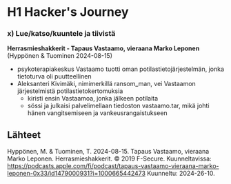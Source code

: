 # H1 Hacker's Journey

### x) Lue/katso/kuuntele ja tiivistä

**Herrasmieshakkerit - Tapaus Vastaamo, vieraana Marko Leponen** (Hyppönen & Tuominen 2024-08-15)

- psykoterapiakeskus Vastaamo tuotti oman potilastietojärjestelmän, jonka tietoturva oli puutteellinen
- Aleksanteri Kivimäki, nimimerkillä ransom_man, vei Vastaamon järjestelmistä potilastietokertomuksia
  - kiristi ensin Vastaamoa, jonka jälkeen potilaita
  - sössi ja julkaisi palvelimellaan tiedoston vastaamo.tar, mikä johti hänen vangitsemiseen ja vankeusrangaistukseen


## Lähteet

Hyppönen, M. & Tuominen, T. 2024-08-15. Tapaus Vastaamo, vieraana Marko Leponen. Herrasmieshakkerit. © 2019 F-Secure. Kuunneltavissa: https://podcasts.apple.com/fi/podcast/tapaus-vastaamo-vieraana-marko-leponen-0x33/id1479000931?i=1000665442473 Kuunneltu: 2024-26-10.
